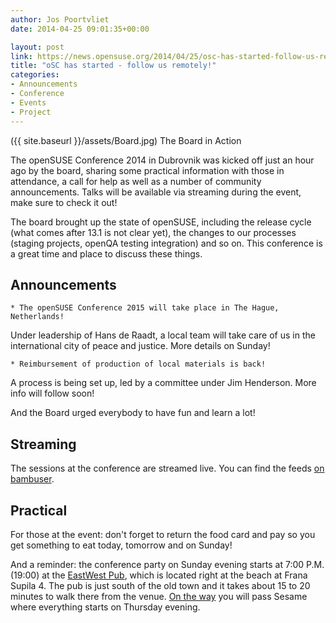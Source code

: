 ```yaml
---
author: Jos Poortvliet
date: 2014-04-25 09:01:35+00:00

layout: post
link: https://news.opensuse.org/2014/04/25/osc-has-started-follow-us-remotely/
title: "oSC has started - follow us remotely!"
categories:
- Announcements
- Conference
- Events
- Project
---
```

({{ site.baseurl }}/assets/Board.jpg) The Board in Action

The openSUSE Conference 2014 in Dubrovnik was kicked off just an hour ago by the board, sharing some practical information with those in attendance, a call for help as well as a number of community announcements. Talks will be available via streaming during the event, make sure to check it out!

The board brought up the state of openSUSE, including the release cycle (what comes after 13.1 is not clear yet), the changes to our processes (staging projects, openQA testing integration) and so on. This conference is a great time and place to discuss these things.


## Announcements






	
    * The openSUSE Conference 2015 will take place in The Hague, Netherlands!



Under leadership of Hans de Raadt, a local team will take care of us in the international city of peace and justice. More details on Sunday!




	
    * Reimbursement of production of local materials is back!



A process is being set up, led by a committee under Jim Henderson. More info will follow soon!

And the Board urged everybody to have fun and learn a lot!


## Streaming


The sessions at the conference are streamed live. You can find the feeds [on bambuser](https://bambuser.com/channel/opensusetv).


## Practical


For those at the event: don't forget to return the food card and pay so you get something to eat today, tomorrow and on Sunday!

And a reminder: the conference party on Sunday evening starts at 7:00 P.M. (19:00) at the [EastWest Pub](http://ew-dubrovnik.com/), which is located right at the beach at Frana Supila 4. The pub is just south of the old town and it takes about 15 to 20 minutes to walk there from the venue. [On the way](http://goo.gl/maps/yUoGN) you will pass Sesame where everything starts on Thursday evening.		
